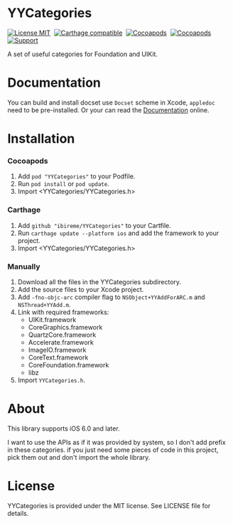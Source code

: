 YYCategories
==============

[![License MIT](https://img.shields.io/badge/license-MIT-green.svg?style=flat)](https://raw.githubusercontent.com/ibireme/YYCategories/master/LICENSE)&nbsp;
[![Carthage compatible](https://img.shields.io/badge/Carthage-compatible-4BC51D.svg?style=flat)](https://github.com/Carthage/Carthage)&nbsp;
[![Cocoapods](http://img.shields.io/cocoapods/v/YYCategories.svg?style=flat)](http://cocoapods.org/?q=YYCategories)&nbsp;
[![Cocoapods](http://img.shields.io/cocoapods/p/YYCategories.svg?style=flat)](http://cocoapods.org/?q=YYCategories)&nbsp;
[![Support](https://img.shields.io/badge/support-iOS%206%2B%20-blue.svg?style=flat)](https://www.apple.com/nl/ios/)

A set of useful categories for Foundation and UIKit.


Documentation
==============

You can build and install docset use `Docset` scheme in Xcode, `appledoc` need to be pre-installed. 
Or your can read the [Documentation](http://github.ibireme.com/doc/YYCategories/index.html) online.


Installation
==============

### Cocoapods

1. Add `pod "YYCategories"` to your Podfile.
2. Run `pod install` or `pod update`.
3. Import \<YYCategories/YYCategories.h\>


### Carthage

1. Add `github "ibireme/YYCategories"` to your Cartfile.
2. Run `carthage update --platform ios` and add the framework to your project.
3. Import \<YYCategories/YYCategories.h\>


### Manually

1. Download all the files in the YYCategories subdirectory.
2. Add the source files to your Xcode project.
3. Add `-fno-objc-arc` compiler flag to `NSObject+YYAddForARC.m` and `NSThread+YYAdd.m`.
4. Link with required frameworks:
	* UIKit.framework
	* CoreGraphics.framework
	* QuartzCore.framework
	* Accelerate.framework
	* ImageIO.framework
	* CoreText.framework
	* CoreFoundation.framework
	* libz
5. Import `YYCategories.h`.


About
==============
This library supports iOS 6.0 and later.

I want to use the APIs as if it was provided by system, so I don't add prefix in
these categories. if you just need some pieces of code
in this project, pick them out and don't import the whole library.


License
==============
YYCategories is provided under the MIT license. See LICENSE file for details.
